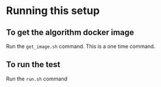 # Running this setup

## To get the algorithm docker image
Run the `get_image.sh` command. This is a one time command.

## To run the test 
Run the `run.sh` command


